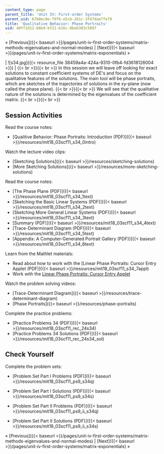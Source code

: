 ```yaml
---
content_type: page
parent_title: 'Unit IV: First-order Systems'
parent_uid: 67b0ec8e-f9f6-e5cb-261c-3f47dae7fef0
title: 'Qualitative Behavior: Phase Portraits'
uid: 40ff2d12-b0e9-bf21-b16c-0be6303c5897
---
```


« [Previous]({{< baseurl >}}/pages/unit-iv-first-order-systems/matrix-methods-eigenvalues-and-normal-modes) | [Next]({{< baseurl >}}/pages/unit-iv-first-order-systems/matrix-exponentials) »

| ![s34.jpg]({{< resource_file 38459a4a-424a-9310-0fb4-fd3618126004 >}}) |  {{< br >}}{{< br >}} In this session we will leave off looking for exact solutions to constant coefficient systems of DE's and focus on the qualitative features of the solutions. The main tool will be phase portraits, which are sketches of the trajectories of solutions in the xy-plane (now called the phase plane). {{< br >}}{{< br >}} We will see that the qualitative nature of the solutions is determined by the eigenvalues of the coefficient matrix. {{< br >}}{{< br >}}  

Session Activities
------------------

Read the course notes:

*   [Qualitive Behavior: Phase Portraits: Introduction (PDF)]({{< baseurl >}}/resources/mit18_03scf11_s34_0intro)

Watch the lecture video clips:

*   [Sketching Solutions]({{< baseurl >}}/resources/sketching-solutions)
*   [More Sketching Solutions]({{< baseurl >}}/resources/more-sketching-solutions)

Read the course notes:

*   [The Phase Plane (PDF)]({{< baseurl >}}/resources/mit18_03scf11_s34_1text)
*   [Sketching the Basic Linear Systems (PDF)]({{< baseurl >}}/resources/mit18_03scf11_s34_2text)
*   [Sketching More General Linear Systems (PDF)]({{< baseurl >}}/resources/mit18_03scf11_s34_3text)
*   [Summary (PDF)]({{< baseurl >}}/resources/mit18_03scf11_s34_4text)
*   [Trace-Determinant Diagram (PDF)]({{< baseurl >}}/resources/mit18_03scf11_s34_5text)
*   [Appendix: A Computer-Generated Portrait Gallery (PDF)]({{< baseurl >}}/resources/mit18_03scf11_s34_6text)

Learn from the Mathlet materials:

*   Read about how to work with the [Linear Phase Portraits: Cursor Entry Applet (PDF)]({{< baseurl >}}/resources/mit18_03scf11_s34_7appl)
*   Work with the [Linear Phase Portraits: Cursor Entry Applet](/ans7870/18/18.03SC/linPhasePorCursor.html "Open in a new window.")

Watch the problem solving videos:

*   [Trace-Determinant Diagram]({{< baseurl >}}/resources/trace-determinant-diagram)
*   [Phase Portraits]({{< baseurl >}}/resources/phase-portraits)

Complete the practice problems:

*   [Practice Problems 34 (PDF)]({{< baseurl >}}/resources/mit18_03scf11_rec_24s34)
*   [Practice Problems 34 Solutions (PDF)]({{< baseurl >}}/resources/mit18_03scf11_rec_24s34_sol)

Check Yourself
--------------

Complete the problem sets:

*   [Problem Set Part I Problems (PDF)]({{< baseurl >}}/resources/mit18_03scf11_ps9_s34q)
*   [Problem Set Part I Solutions (PDF)]({{< baseurl >}}/resources/mit18_03scf11_ps9_s34s)
  
*   [Problem Set Part II Problems (PDF)]({{< baseurl >}}/resources/mit18_03scf11_ps9_ii_s34q)
*   [Problem Set Part II Solutions (PDF)]({{< baseurl >}}/resources/mit18_03scf11_ps9_ii_s34s)

« [Previous]({{< baseurl >}}/pages/unit-iv-first-order-systems/matrix-methods-eigenvalues-and-normal-modes) | [Next]({{< baseurl >}}/pages/unit-iv-first-order-systems/matrix-exponentials) »